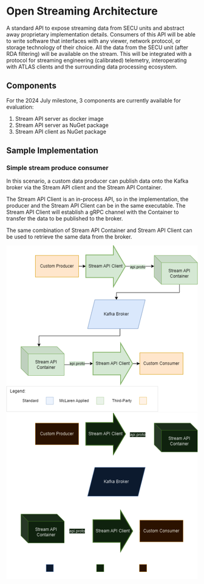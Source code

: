 # Open Streaming Architecture
A standard API to expose streaming data from SECU units and abstract away proprietary
implementation details. Consumers of this API will be able to write software that 
interfaces with any viewer, network protocol, or storage technology of their choice. 
All the data from the SECU unit (after RDA filtering) will be available on the stream.
This will be integrated with a protocol for streaming engineering (calibrated) 
telemetry, interoperating with ATLAS clients and the surrounding data processing 
ecosystem.
 
## Components
For the 2024 July milestone, 3 components are currently available for evaluation:

1. Stream API server as docker image
2. Stream API server as NuGet package
3. Stream API client as NuGet package

## Sample Implementation

### Simple stream produce consumer
In this scenario, a custom data producer can publish data onto the Kafka broker via the
Stream API client and the Stream API Container. 

The Stream API Client is an in-process API, so in the implementation, the producer and the
Stream API Client can be in the same executable. The Stream API Client will establish a 
gRPC channel with the Container to transfer the data to be published to the broker. 

The same combination of Stream API Container and Stream API Client can be used to 
retrieve the same data from the broker.

![Architecture of simple stream producer consumer](assets/stream_architecture_light.png#only-light)
![Architecture of simple stream producer consumer](assets/stream_architecture_dark.png#only-dark)

